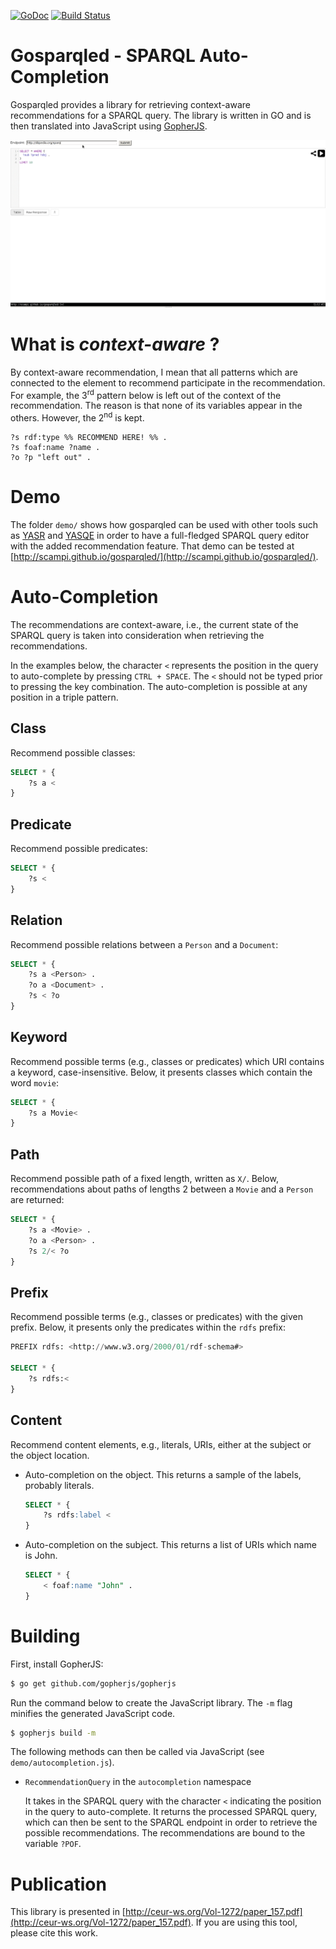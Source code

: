 [![GoDoc](https://godoc.org/github.com/scampi/gosparqled?status.svg)](https://godoc.org/github.com/scampi/gosparqled) [![Build Status](https://travis-ci.org/scampi/gosparqled.svg?branch=master)](https://travis-ci.org/scampi/gosparqled)

# Gosparqled - SPARQL Auto-Completion

Gosparqled provides a library for retrieving context-aware recommendations for a SPARQL query. The library is written in GO and is then translated into JavaScript using [GopherJS](https://github.com/gopherjs/gopherjs).

![Gosparqled demo](anim.gif)

# What is _context-aware_ ?

By context-aware recommendation, I mean that all patterns which are connected to the element to recommend participate in the recommendation. For example, the 3<sup>rd</sup> pattern below is left out of the context of the recommendation. The reason is that none of its variables appear in the others. However, the 2<sup>nd</sup> is kept.

```
?s rdf:type %% RECOMMEND HERE! %% .
?s foaf:name ?name .
?o ?p "left out" .
```

# Demo

The folder `demo/` shows how gosparqled can be used with other tools such as [YASR](https://github.com/YASGUI/YASR) and [YASQE](https://github.com/YASGUI/YASQE) in order to have a full-fledged SPARQL query editor with the added recommendation feature. That demo can be tested at [http://scampi.github.io/gosparqled/](http://scampi.github.io/gosparqled/).

# Auto-Completion

The recommendations are context-aware, i.e., the current state of the SPARQL query is taken into consideration when retrieving the recommendations.

In the examples below, the character `<` represents the position in the query to auto-complete by pressing `CTRL + SPACE`. The `<` should not be typed prior to pressing the key combination. The auto-completion is possible at any position in a triple pattern.

## Class

Recommend possible classes:

```sql
SELECT * {
    ?s a <
}
``` 

## Predicate

Recommend possible predicates:

```sql
SELECT * {
    ?s <
}
``` 

## Relation

Recommend possible relations between a `Person` and a `Document`:

```sql
SELECT * {
    ?s a <Person> .
    ?o a <Document> .
    ?s < ?o
}
``` 

## Keyword

Recommend possible terms (e.g., classes or predicates) which URI contains a keyword, case-insensitive. Below, it presents classes which contain the word `movie`:

```sql
SELECT * {
    ?s a Movie<
}
```

## Path

Recommend possible path of a fixed length, written as `X/`. Below, recommendations about paths of lengths 2 between a `Movie` and a `Person` are returned:

```sql
SELECT * {
    ?s a <Movie> .
    ?o a <Person> .
    ?s 2/< ?o
}
```
## Prefix

Recommend possible terms (e.g., classes or predicates) with the given prefix. Below, it presents only the predicates within the `rdfs` prefix:

```sql
PREFIX rdfs: <http://www.w3.org/2000/01/rdf-schema#>

SELECT * {
    ?s rdfs:<
}
```

## Content

Recommend content elements, e.g., literals, URIs, either at the subject or the object location.

- Auto-completion on the object. This returns a sample of the labels, probably literals.

    ```sql
    SELECT * {
        ?s rdfs:label <
    }
    ```

- Auto-completion on the subject. This returns a list of URIs which name is John.

    ```sql
    SELECT * {
        < foaf:name "John" .
    }
    ```

# Building

First, install GopherJS:

```sh
$ go get github.com/gopherjs/gopherjs
```

Run the command below to create the JavaScript library. The `-m` flag minifies the generated JavaScript code.

```sh
$ gopherjs build -m
```

The following methods can then be called via JavaScript (see `demo/autocompletion.js`).

- `RecommendationQuery` in the `autocompletion` namespace

    It takes in the SPARQL query with the character `<` indicating the position in the query to auto-complete. It returns the processed SPARQL query, which can then be sent to the SPARQL endpoint in order to retrieve the possible recommendations. The recommendations are bound to the variable `?POF`.

# Publication

This library is presented in [http://ceur-ws.org/Vol-1272/paper_157.pdf](http://ceur-ws.org/Vol-1272/paper_157.pdf). If you are using this tool, please cite this work.
